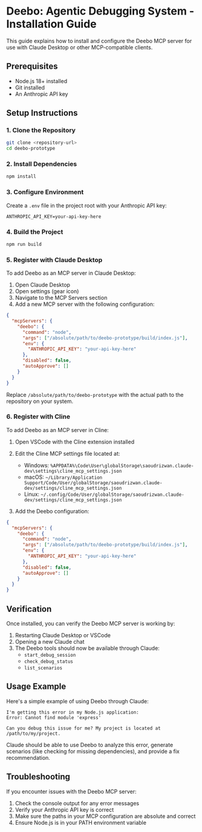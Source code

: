 # Deebo: Agentic Debugging System - Installation Guide

This guide explains how to install and configure the Deebo MCP server for use with Claude Desktop or other MCP-compatible clients.

## Prerequisites

- Node.js 18+ installed
- Git installed
- An Anthropic API key

## Setup Instructions

### 1. Clone the Repository

```bash
git clone <repository-url>
cd deebo-prototype
```

### 2. Install Dependencies

```bash
npm install
```

### 3. Configure Environment

Create a `.env` file in the project root with your Anthropic API key:

```
ANTHROPIC_API_KEY=your-api-key-here
```

### 4. Build the Project

```bash
npm run build
```

### 5. Register with Claude Desktop

To add Deebo as an MCP server in Claude Desktop:

1. Open Claude Desktop
2. Open settings (gear icon)
3. Navigate to the MCP Servers section
4. Add a new MCP server with the following configuration:

```json
{
  "mcpServers": {
    "deebo": {
      "command": "node",
      "args": ["/absolute/path/to/deebo-prototype/build/index.js"],
      "env": {
        "ANTHROPIC_API_KEY": "your-api-key-here"
      },
      "disabled": false,
      "autoApprove": []
    }
  }
}
```

Replace `/absolute/path/to/deebo-prototype` with the actual path to the repository on your system.

### 6. Register with Cline

To add Deebo as an MCP server in Cline:

1. Open VSCode with the Cline extension installed
2. Edit the Cline MCP settings file located at:
   - Windows: `%APPDATA%\Code\User\globalStorage\saoudrizwan.claude-dev\settings\cline_mcp_settings.json`
   - macOS: `~/Library/Application Support/Code/User/globalStorage/saoudrizwan.claude-dev/settings/cline_mcp_settings.json`
   - Linux: `~/.config/Code/User/globalStorage/saoudrizwan.claude-dev/settings/cline_mcp_settings.json`

3. Add the Deebo configuration:

```json
{
  "mcpServers": {
    "deebo": {
      "command": "node",
      "args": ["/absolute/path/to/deebo-prototype/build/index.js"],
      "env": {
        "ANTHROPIC_API_KEY": "your-api-key-here"
      },
      "disabled": false,
      "autoApprove": []
    }
  }
}
```

## Verification

Once installed, you can verify the Deebo MCP server is working by:

1. Restarting Claude Desktop or VSCode
2. Opening a new Claude chat
3. The Deebo tools should now be available through Claude:
   - `start_debug_session`
   - `check_debug_status`
   - `list_scenarios`

## Usage Example

Here's a simple example of using Deebo through Claude:

```
I'm getting this error in my Node.js application:
Error: Cannot find module 'express'

Can you debug this issue for me? My project is located at /path/to/my/project.
```

Claude should be able to use Deebo to analyze this error, generate scenarios (like checking for missing dependencies), and provide a fix recommendation.

## Troubleshooting

If you encounter issues with the Deebo MCP server:

1. Check the console output for any error messages
2. Verify your Anthropic API key is correct
3. Make sure the paths in your MCP configuration are absolute and correct
4. Ensure Node.js is in your PATH environment variable

